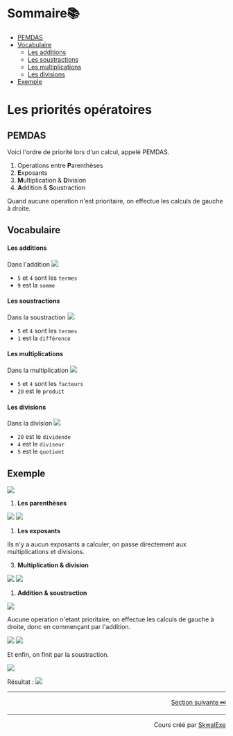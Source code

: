 # Sommaire📚
- [PEMDAS](#pemdas)
- [Vocabulaire](#vocabulaire)
    - [Les additions](#les-additions)
    - [Les soustractions](#les-soustractions)
    - [Les multiplications](#les-multiplications)
    - [Les divisions](#les-divisions)
- [Exemple](#exemple)

# Les priorités opératoires
## PEMDAS
Voici l'ordre de priorité lors d'un calcul, appelé PEMDAS.

1. Operations entre **P**arenthèses
2. **E**xposants 
3. **M**ultiplication & **D**ivision
4. **A**ddition & **S**oustraction

Quand aucune operation n'est prioritaire, on effectue les calculs de gauche à droite.

## Vocabulaire

#### Les additions 

Dans l'addition <!-- $5 + 4 = 9$ --> <img style="" src="https://latex.codecogs.com/svg.image?\small{\color{White}5%20%2B%204%20%3D%209">
- `5` et `4` sont les `termes`
- `9` est la `somme`
  
#### Les soustractions

Dans la soustraction <!-- $5 - 4 = 1$ --> <img style="" src="https://latex.codecogs.com/svg.image?\small{\color{White}5%20-%204%20%3D%201">
- `5` et `4` sont les `termes`
- `1` est la `différence`
  
#### Les multiplications

Dans la multiplication <!-- $5 \times 4 = 20$ --> <img style="" src="https://latex.codecogs.com/svg.image?\small{\color{White}5%20%5Ctimes%204%20%3D%2020">
- `5` et `4` sont les `facteurs`
- `20` est le `produit`
  
#### Les divisions

Dans la division  <!-- $20 \div 4 = 5$ --> <img style="" src="https://latex.codecogs.com/svg.image?\small{\color{White}20%20%5Cdiv%204%20%3D%205">
- `20` est le `dividende`
- `4` est le `diviseur`
- `5` est le `quotient`


## Exemple 
<!-- $$
5+2\times3-(1+2)
$$ --> 

<img style="" src="https://latex.codecogs.com/svg.image?{\color{White}5%2B2%5Ctimes3-(1%2B2)">

1. **Les parenthèses**

<!-- $$
5+2\times3-{\color{green}(1+2)}
$$ --> 

<img style="" src="https://latex.codecogs.com/svg.image?{\color{White}5%2B2%5Ctimes3-%7B%5Ccolor%7Bgreen%7D(1%2B2)%7D">

<!-- $$
5+2 \times 3-{\color{green}3}
$$ --> 

<img style="" src="https://latex.codecogs.com/svg.image?{\color{White}5%2B2%20%5Ctimes%203-%7B%5Ccolor%7Bgreen%7D3%7D">

1. **Les exposants**

Ils n'y a aucun exposants a calculer, on passe directement aux multiplications et divisions.

3. **Multiplication & division**
<!-- $$
5+{\color{green}2\times 3}-3
$$ --> 

<img style="" src="https://latex.codecogs.com/svg.image?{\color{White}5%2B%7B%5Ccolor%7Bgreen%7D2%5Ctimes%203%7D-3">

<!-- $$
5+{\color{green}6}-3 
$$ --> 

<img style="" src="https://latex.codecogs.com/svg.image?\small{\color{White}5%2B%7B%5Ccolor%7Bgreen%7D6%7D-3%20">

1. **Addition & soustraction**

<!-- $$
{\color{green}5+6-3}
$$ --> 

<img style="" src="https://latex.codecogs.com/svg.image?\small{\color{White}%7B%5Ccolor%7Bgreen%7D5%2B6-3%7D">

Aucune operation n'etant prioritaire, on effectue les calculs de gauche à droite, donc en commençant par l'addition.

<!-- $$
{\color{green}5+6}-3
$$ --> 

<img style="" src="https://latex.codecogs.com/svg.image?\small{\color{White}%7B%5Ccolor%7Bgreen%7D5%2B6%7D-3">

<!-- $$
{\color{green}11}-3
$$ --> 

<img style="" src="https://latex.codecogs.com/svg.image?\small{\color{White}%7B%5Ccolor%7Bgreen%7D11%7D-3">

Et enfin, on finit par la soustraction.

<!-- $$
{\color{green}11-3}
$$ --> 

<img style="" src="https://latex.codecogs.com/svg.image?\small{\color{White}%7B%5Ccolor%7Bgreen%7D11-3%7D">

<!-- $$
{\color{green}8}
$$ --> 

Résultat : <img style="" src="https://latex.codecogs.com/svg.image?\small{\color{White}%7B%5Ccolor%7Bgreen%7D8%7D">





---

<p align="right"><a href="../les-calculs-astucieux">Section suivante ⏭️</a></p>


---


<p align="right">Cours créé par <a href="https://github.com/SkwalExe/" target="_blank">SkwalExe</a></p>
